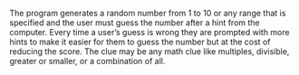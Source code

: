 The program generates a random number from 1 to 10 or any range that is specified and the user must guess the number after a hint from the computer. Every time a user’s guess is wrong they are prompted with more hints to make it easier for them to guess the number but at the cost of reducing the score. The clue may be any math clue like multiples, divisible, greater or smaller, or a combination of all. 
